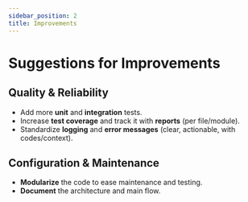 ```yaml
---
sidebar_position: 2
title: Improvements
---
```


# Suggestions for Improvements

## Quality & Reliability
- Add more **unit** and **integration** tests.
- Increase **test coverage** and track it with **reports** (per file/module).
- Standardize **logging** and **error messages** (clear, actionable, with codes/context).

## Configuration & Maintenance
- **Modularize** the code to ease maintenance and testing.
- **Document** the architecture and main flow.
